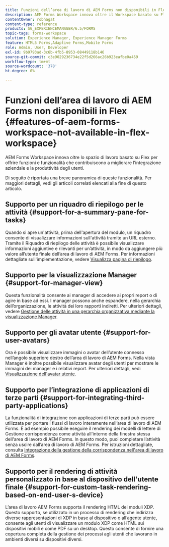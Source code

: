 ```yaml
---
title: Funzioni dell’area di lavoro di AEM Forms non disponibili in Flex
description: AEM Forms Workspace innova oltre il Workspace basato su Flex. Scopri le differenze nelle funzionalità di.
contentOwner: robhagat
content-type: reference
products: SG_EXPERIENCEMANAGER/6.5/FORMS
topic-tags: forms-workspace
solution: Experience Manager, Experience Manager Forms
feature: HTML5 Forms,Adaptive Forms,Mobile Forms
role: Admin, User, Developer
exl-id: 9b9793ad-3c6b-4fb5-8953-08449118b146
source-git-commit: c3e9029236734e22f5d266ac26b923eafbe0a459
workflow-type: tm+mt
source-wordcount: '378'
ht-degree: 0%

---
```


# Funzioni dell’area di lavoro di AEM Forms non disponibili in Flex {#features-of-aem-forms-workspace-not-available-in-flex-workspace}

AEM Forms Workspace innova oltre lo spazio di lavoro basato su Flex per offrire funzioni e funzionalità che contribuiscono a migliorare l’integrazione aziendale e la produttività degli utenti.

Di seguito è riportata una breve panoramica di queste funzionalità. Per maggiori dettagli, vedi gli articoli correlati elencati alla fine di questo articolo.

## Supporto per un riquadro di riepilogo per le attività {#support-for-a-summary-pane-for-tasks}

Quando si apre un&#39;attività, prima dell&#39;apertura del modulo, un riquadro consente di visualizzare informazioni sull&#39;attività tramite un URL esterno. Tramite il Riquadro di riepilogo delle attività è possibile visualizzare informazioni aggiuntive e rilevanti per un’attività, in modo da aggiungere più valore all’utente finale dell’area di lavoro di AEM Forms. Per informazioni dettagliate sull&#39;implementazione, vedere [Visualizza pagina di riepilogo](/help/forms/using/displaying-information-task-summary-pane.md).

## Supporto per la visualizzazione Manager {#support-for-manager-view}

Questa funzionalità consente ai manager di accedere ai propri report o di agire in base ad essi. I manager possono anche espandere, nella gerarchia dell’organizzazione, le attività dei loro rapporti indiretti. Per ulteriori dettagli, vedere [Gestione delle attività in una gerarchia organizzativa mediante la visualizzazione Manager](/help/forms/using/tasks-organizational-hierarchy-using-manager.md).

## Supporto per gli avatar utente {#support-for-user-avatars}

Ora è possibile visualizzare immagini o avatar dell’utente connesso nell’angolo superiore destro dell’area di lavoro di AEM Forms. Nella vista Manager è inoltre possibile visualizzare avatar degli utenti per mostrare le immagini dei manager e i relativi report. Per ulteriori dettagli, vedi [Visualizzazione dell&#39;avatar utente](/help/forms/using/displaying-user-avatar.md).

## Supporto per l’integrazione di applicazioni di terze parti {#support-for-integrating-third-party-applications}

La funzionalità di integrazione con applicazioni di terze parti può essere utilizzata per portare i flussi di lavoro interamente nell’area di lavoro di AEM Forms. È ad esempio possibile eseguire il rendering dei modelli di lettere di Gestione corrispondenza come attività all&#39;interno della finestra stessa dell&#39;area di lavoro di AEM Forms. In questo modo, puoi completare l’attività senza uscire dall’area di lavoro di AEM Forms. Per istruzioni dettagliate, consulta [Integrazione della gestione della corrispondenza nell&#39;area di lavoro di AEM Forms](/help/forms/using/integrating-correspondence-management-html-workspace.md).

## Supporto per il rendering di attività personalizzato in base al dispositivo dell&#39;utente finale {#support-for-custom-task-rendering-based-on-end-user-s-device}

L’area di lavoro AEM Forms supporta il rendering HTML dei moduli XDP. Questo supporto, se utilizzato in un processo di rendering che indirizza diverse rappresentazioni di XDP in base al dispositivo o all’agente utente, consente agli utenti di visualizzare un modulo XDP come HTML sui dispositivi mobili e come PDF su un desktop. Questo consente di fornire una copertura completa della gestione dei processi agli utenti che lavorano in ambienti diversi su dispositivi diversi.
